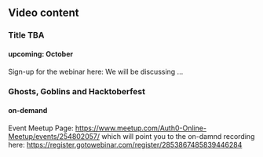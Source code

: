 ## Video content 

### Title TBA 
#### upcoming: October #

Sign-up for the webinar here:  <add link here> 
We will be discussing ... 

### Ghosts, Goblins and Hacktoberfest 
#### on-demand 

Event Meetup Page: https://www.meetup.com/Auth0-Online-Meetup/events/254802057/ 
which will point you to the on-damnd recording here: https://register.gotowebinar.com/register/2853867485839446284 
